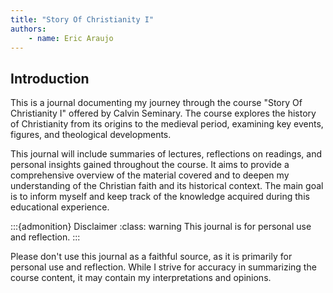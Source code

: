```yaml
---
title: "Story Of Christianity I"
authors:
    - name: Eric Araujo
---
```


## Introduction

This is a journal documenting my journey through the course "Story Of Christianity I" offered by Calvin Seminary. The course explores the history of Christianity from its origins to the medieval period, examining key events, figures, and theological developments.

This journal will include summaries of lectures, reflections on readings, and personal insights gained throughout the course. It aims to provide a comprehensive overview of the material covered and to deepen my understanding of the Christian faith and its historical context. The main goal is to inform myself and keep track of the knowledge acquired during this educational experience.

:::{admonition} Disclaimer
:class: warning
This journal is for personal use and reflection. 
:::

Please don't use this journal as a faithful source, as it is primarily for personal use and reflection. While I strive for accuracy in summarizing the course content, it may contain my interpretations and opinions.
